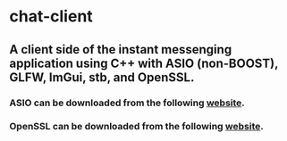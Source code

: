 ﻿# chat-client
## A client side of the instant messenging application using C++ with ASIO (non-BOOST), GLFW, ImGui, stb, and OpenSSL.
### ASIO can be downloaded from the following [website](https://think-async.com/Asio/).
### OpenSSL can be downloaded from the following [website](https://www.openssl.org/source/).
